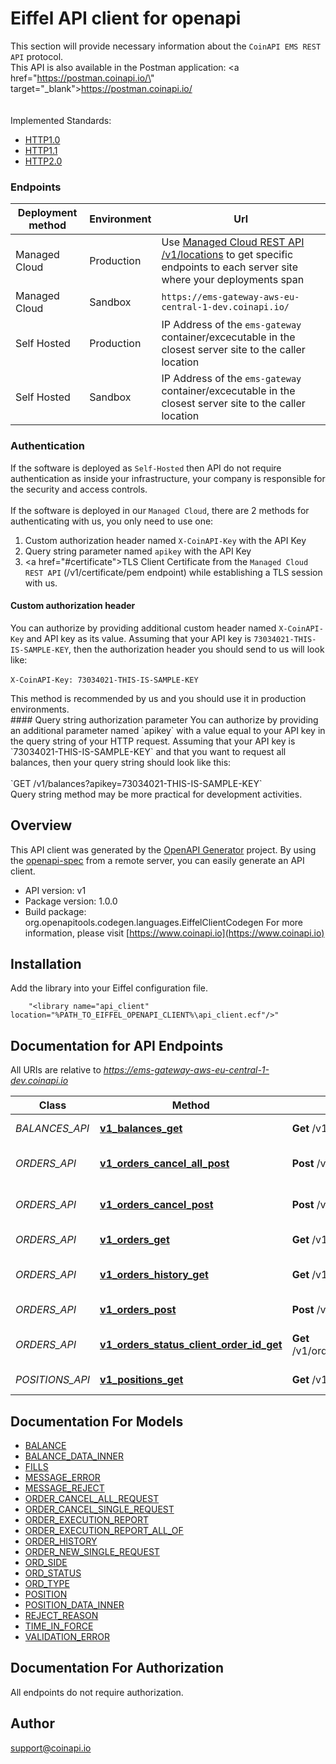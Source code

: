 # Eiffel API client for openapi

This section will provide necessary information about the `CoinAPI EMS REST API` protocol.
<br/>
This API is also available in the Postman application: <a href=\"https://postman.coinapi.io/\" target=\"_blank\">https://postman.coinapi.io/</a>      
<br/><br/>
Implemented Standards:

  * [HTTP1.0](https://datatracker.ietf.org/doc/html/rfc1945)
  * [HTTP1.1](https://datatracker.ietf.org/doc/html/rfc2616)
  * [HTTP2.0](https://datatracker.ietf.org/doc/html/rfc7540)
   
### Endpoints
<table>
  <thead>
    <tr>
      <th>Deployment method</th>
      <th>Environment</th>
      <th>Url</th>
    </tr>
  </thead>
  <tbody>
    <tr>
      <td>Managed Cloud</td>
      <td>Production</td>
      <td>Use <a href=\"#ems-docs-sh\">Managed Cloud REST API /v1/locations</a> to get specific endpoints to each server site where your deployments span</td>
    </tr>
    <tr>
      <td>Managed Cloud</td>
      <td>Sandbox</td>
      <td><code>https://ems-gateway-aws-eu-central-1-dev.coinapi.io/</code></td>
    </tr>
    <tr>
      <td>Self Hosted</td>
      <td>Production</td>
      <td>IP Address of the <code>ems-gateway</code> container/excecutable in the closest server site to the caller location</td>
    </tr>
    <tr>
      <td>Self Hosted</td>
      <td>Sandbox</td>
      <td>IP Address of the <code>ems-gateway</code> container/excecutable in the closest server site to the caller location</td>
    </tr>
  </tbody>
</table>

### Authentication
If the software is deployed as `Self-Hosted` then API do not require authentication as inside your infrastructure, your company is responsible for the security and access controls. 
<br/><br/>
If the software is deployed in our `Managed Cloud`, there are 2 methods for authenticating with us, you only need to use one:

 1. Custom authorization header named `X-CoinAPI-Key` with the API Key
 2. Query string parameter named `apikey` with the API Key
 3. <a href=\"#certificate\">TLS Client Certificate</a> from the `Managed Cloud REST API` (/v1/certificate/pem endpoint) while establishing a TLS session with us.

#### Custom authorization header
You can authorize by providing additional custom header named `X-CoinAPI-Key` and API key as its value.
Assuming that your API key is `73034021-THIS-IS-SAMPLE-KEY`, then the authorization header you should send to us will look like:
<br/><br/>
`X-CoinAPI-Key: 73034021-THIS-IS-SAMPLE-KEY`
<aside class=\"success\">This method is recommended by us and you should use it in production environments.</aside>
#### Query string authorization parameter
You can authorize by providing an additional parameter named `apikey` with a value equal to your API key in the query string of your HTTP request.
Assuming that your API key is `73034021-THIS-IS-SAMPLE-KEY` and that you want to request all balances, then your query string should look like this: 
<br/><br/>
`GET /v1/balances?apikey=73034021-THIS-IS-SAMPLE-KEY`
<aside class=\"notice\">Query string method may be more practical for development activities.</aside>


## Overview
This API client was generated by the [OpenAPI Generator](https://openapi-generator.tech) project.  By using the [openapi-spec](https://openapis.org) from a remote server, you can easily generate an API client.

- API version: v1
- Package version: 1.0.0
- Build package: org.openapitools.codegen.languages.EiffelClientCodegen
For more information, please visit [https://www.coinapi.io](https://www.coinapi.io)

## Installation
Add the library into your Eiffel configuration file.
```
    "<library name="api_client" location="%PATH_TO_EIFFEL_OPENAPI_CLIENT%\api_client.ecf"/>"
```

## Documentation for API Endpoints

All URIs are relative to *https://ems-gateway-aws-eu-central-1-dev.coinapi.io*

Class | Method | HTTP request | Description
------------ | ------------- | ------------- | -------------
*BALANCES_API* | [**v1_balances_get**](docs/BALANCES_API.md#v1_balances_get) | **Get** /v1/balances | Get balances
*ORDERS_API* | [**v1_orders_cancel_all_post**](docs/ORDERS_API.md#v1_orders_cancel_all_post) | **Post** /v1/orders/cancel/all | Cancel all orders request
*ORDERS_API* | [**v1_orders_cancel_post**](docs/ORDERS_API.md#v1_orders_cancel_post) | **Post** /v1/orders/cancel | Cancel order request
*ORDERS_API* | [**v1_orders_get**](docs/ORDERS_API.md#v1_orders_get) | **Get** /v1/orders | Get open orders
*ORDERS_API* | [**v1_orders_history_get**](docs/ORDERS_API.md#v1_orders_history_get) | **Get** /v1/orders/history | History of order changes
*ORDERS_API* | [**v1_orders_post**](docs/ORDERS_API.md#v1_orders_post) | **Post** /v1/orders | Send new order
*ORDERS_API* | [**v1_orders_status_client_order_id_get**](docs/ORDERS_API.md#v1_orders_status_client_order_id_get) | **Get** /v1/orders/status/{client_order_id} | Get order execution report
*POSITIONS_API* | [**v1_positions_get**](docs/POSITIONS_API.md#v1_positions_get) | **Get** /v1/positions | Get open positions


## Documentation For Models

 - [BALANCE](docs/BALANCE.md)
 - [BALANCE_DATA_INNER](docs/BALANCE_DATA_INNER.md)
 - [FILLS](docs/FILLS.md)
 - [MESSAGE_ERROR](docs/MESSAGE_ERROR.md)
 - [MESSAGE_REJECT](docs/MESSAGE_REJECT.md)
 - [ORDER_CANCEL_ALL_REQUEST](docs/ORDER_CANCEL_ALL_REQUEST.md)
 - [ORDER_CANCEL_SINGLE_REQUEST](docs/ORDER_CANCEL_SINGLE_REQUEST.md)
 - [ORDER_EXECUTION_REPORT](docs/ORDER_EXECUTION_REPORT.md)
 - [ORDER_EXECUTION_REPORT_ALL_OF](docs/ORDER_EXECUTION_REPORT_ALL_OF.md)
 - [ORDER_HISTORY](docs/ORDER_HISTORY.md)
 - [ORDER_NEW_SINGLE_REQUEST](docs/ORDER_NEW_SINGLE_REQUEST.md)
 - [ORD_SIDE](docs/ORD_SIDE.md)
 - [ORD_STATUS](docs/ORD_STATUS.md)
 - [ORD_TYPE](docs/ORD_TYPE.md)
 - [POSITION](docs/POSITION.md)
 - [POSITION_DATA_INNER](docs/POSITION_DATA_INNER.md)
 - [REJECT_REASON](docs/REJECT_REASON.md)
 - [TIME_IN_FORCE](docs/TIME_IN_FORCE.md)
 - [VALIDATION_ERROR](docs/VALIDATION_ERROR.md)


## Documentation For Authorization

 All endpoints do not require authorization.


## Author

support@coinapi.io

